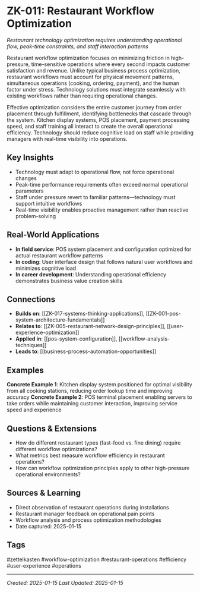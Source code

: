 # ZK-011: Restaurant Workflow Optimization

*Restaurant technology optimization requires understanding operational flow, peak-time constraints, and staff interaction patterns*

Restaurant workflow optimization focuses on minimizing friction in high-pressure, time-sensitive operations where every second impacts customer satisfaction and revenue. Unlike typical business process optimization, restaurant workflows must account for physical movement patterns, simultaneous operations (cooking, ordering, payment), and the human factor under stress. Technology solutions must integrate seamlessly with existing workflows rather than requiring operational changes.

Effective optimization considers the entire customer journey from order placement through fulfillment, identifying bottlenecks that cascade through the system. Kitchen display systems, POS placement, payment processing speed, and staff training all interact to create the overall operational efficiency. Technology should reduce cognitive load on staff while providing managers with real-time visibility into operations.

## Key Insights
- Technology must adapt to operational flow, not force operational changes
- Peak-time performance requirements often exceed normal operational parameters
- Staff under pressure revert to familiar patterns—technology must support intuitive workflows
- Real-time visibility enables proactive management rather than reactive problem-solving

## Real-World Applications
- **In field service**: POS system placement and configuration optimized for actual restaurant workflow patterns
- **In coding**: User interface design that follows natural user workflows and minimizes cognitive load
- **In career development**: Understanding operational efficiency demonstrates business value creation skills

## Connections
- **Builds on**: [[ZK-017-systems-thinking-applications]], [[ZK-001-pos-system-architecture-fundamentals]]
- **Relates to**: [[ZK-005-restaurant-network-design-principles]], [[user-experience-optimization]]
- **Applied in**: [[pos-system-configuration]], [[workflow-analysis-techniques]]
- **Leads to**: [[business-process-automation-opportunities]]

## Examples
**Concrete Example 1**: Kitchen display system positioned for optimal visibility from all cooking stations, reducing order lookup time and improving accuracy
**Concrete Example 2**: POS terminal placement enabling servers to take orders while maintaining customer interaction, improving service speed and experience

## Questions & Extensions
- How do different restaurant types (fast-food vs. fine dining) require different workflow optimizations?
- What metrics best measure workflow efficiency in restaurant operations?
- How can workflow optimization principles apply to other high-pressure operational environments?

## Sources & Learning
- Direct observation of restaurant operations during installations
- Restaurant manager feedback on operational pain points
- Workflow analysis and process optimization methodologies
- Date captured: 2025-01-15

## Tags
#zettelkasten #workflow-optimization #restaurant-operations #efficiency #user-experience #operations

---
*Created: 2025-01-15*
*Last Updated: 2025-01-15*